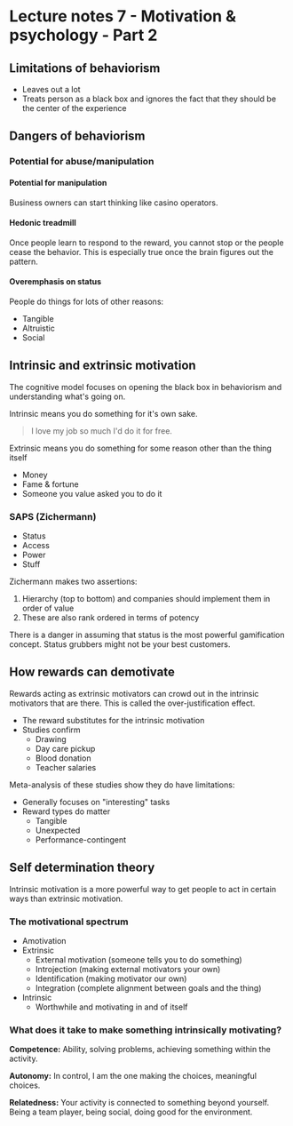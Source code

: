 # Lecture notes 7 - Motivation & psychology - Part 2

## Limitations of behaviorism

* Leaves out a lot
* Treats person as a black box and ignores the fact that they should be the center of the experience


## Dangers of behaviorism

### Potential for abuse/manipulation

#### Potential for manipulation
Business owners can start thinking like casino operators.

#### Hedonic treadmill
Once people learn to respond to the reward, you cannot stop or the people cease the behavior. This is especially true once the brain figures out the pattern.

#### Overemphasis on status
People do things for lots of other reasons:

* Tangible
* Altruistic
* Social


## Intrinsic and extrinsic motivation

The cognitive model focuses on opening the black box in behaviorism and understanding what's going on.

Intrinsic means you do something for it's own sake.

> I love my job so much I'd do it for free.

Extrinsic means you do something for some reason other than the thing itself

* Money
* Fame & fortune
* Someone you value asked you to do it


### SAPS (Zichermann)

* Status
* Access
* Power
* Stuff

Zichermann makes two assertions:

1. Hierarchy (top to bottom) and companies should implement them in order of value
2. These are also rank ordered in terms of potency

There is a danger in assuming that status is the most powerful gamification concept. Status grubbers might not be your best customers.


## How rewards can demotivate

Rewards acting as extrinsic motivators can crowd out in the intrinsic motivators that are there. This is called the over-justification effect.

* The reward substitutes for the intrinsic motivation
* Studies confirm
	* Drawing
	* Day care pickup
	* Blood donation
	* Teacher salaries

Meta-analysis of these studies show they do have limitations:

* Generally focuses on "interesting" tasks
* Reward types do matter
	* Tangible
	* Unexpected
	* Performance-contingent 


## Self determination theory

Intrinsic motivation is a more powerful way to get people to act in certain ways than extrinsic motivation.


### The motivational spectrum

* Amotivation
* Extrinsic
	* External motivation (someone tells you to do something)
	* Introjection (making external motivators your own)
	* Identification (making motivator our own)
	* Integration (complete alignment between goals and the thing)
* Intrinsic
	* Worthwhile and motivating in and of itself

### What does it take to make something intrinsically motivating?

__Competence:__ Ability, solving problems, achieving something within the activity.

__Autonomy:__ In control, I am the one making the choices, meaningful choices.

__Relatedness:__ Your activity is connected to something beyond yourself. Being a team player, being social, doing good for the environment.